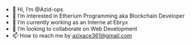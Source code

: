 - 👋 Hi, I’m @Azid-ops
- 👀 I’m interested in Etherium Programming aka Blockchain Developer
- 🌱 I’m currently working as an Interne at Ebryx
- 💞️ I’m looking to collaborate on Web Development
- 📫 How to reach me by azixace361@gmail.com

<!---
Azid-ops/Azid-ops is a ✨ special ✨ repository because its `README.md` (this file) appears on your GitHub profile.
You can click the Preview link to take a look at your changes.
--->
